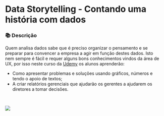 # Data Storytelling - Contando uma história com dados

### 📚  Descrição

Quem analisa dados sabe que é preciso organizar o pensamento e se preparar para convencer a empresa a agir em função destes dados.
Isto nem sempre é fácil e requer alguns bons conhecimentos vindos da área de UX, por isso neste curso da [Udemy](https://www.udemy.com/course/data-storytelling-contando-uma-historia-com-dados-editar/) os alunos aprenderão:

- Como apresentar problemas e soluções usando gráficos, números e tendo o apoio de textos;
- A criar relatórios gerenciais que ajudarão os gerentes a ajudarem os diretores a tomar decisões.



&nbsp;



<a href="https://www.linkedin.com/in/claudia-nogueira-dos-anjos-b71726215/" target="_blank">
        <img src="https://img.shields.io/badge/claudiaanjos-%230077B5.svg?&style=for-the-badge&logo=linkedin&logoColor=white&link=mailto:https://www.linkedin.com/in/claudia-nogueira-dos-anjos-093407180/">
</a>
